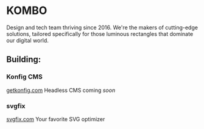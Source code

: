 # KOMBO

Design and tech team thriving since 2016. We're the makers of cutting-edge solutions, tailored specifically for those luminous rectangles that dominate our digital world.

## Building:

### Konfig CMS
[getkonfig.com](https://getkonfig.com/)
Headless CMS coming *soon*

### svgfix
[svgfix.com](https://www.svgfix.com/)
Your favorite SVG optimizer
